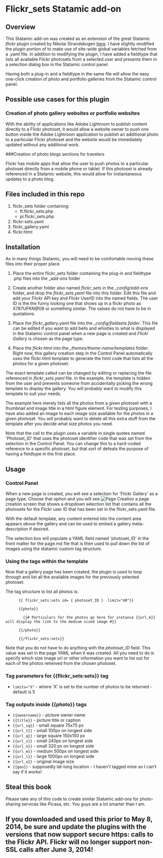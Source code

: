 # Flickr_sets Statamic add-on

## Overview

This Statamic add-on was created as an extension of the great Statamic *flickr* plugin created by Nikolai Strandskogen [here](https://github.com/laien/Statamic-Flickr-Plugin). I have slightly modified the plugin portion of to make use of site-wide global variables fetched from a .yaml file. In addition to modifying the plugin, I have added a fieldtype that lists all available Flickr photosets from a selected user and presents them in a selection dialog box in the Statamic control panel.

Having both a plug-in and a fieldtype in the same file will allow the easy one-click creation of photo and portfolio galleries from the Statamic control panel. 

## Possible use cases for this plugin

### Creation of photo gallery websites or portfolio websites

With the ability of applications like Adobe Lightroom to publish content directly to a Flickr photoset, it would allow a website owner to push one button inside the Adobe Lightroom application to publish an additional photo to a particular Flickr photoset and the website would be immediately updated without any additional work.

###Creation of photo blogs sections for travelers 

Flickr has mobile apps that allow the user to push photos to a particular photoset directly from a mobile phone or tablet. If this photoset is already referenced in a Statamic website, this would allow for instantaneous updates to a photo blog.

## Files included in this repo

1. flickr_sets folder containing:
    * ft.flickr_sets.php
    * pi.flickr_sets.php
2. flickr-sets.yaml
3. flickr_gallery.yaml
4. flickr.html

## Installation

As in many things Statamic, you will need to be comfortable moving these files into their proper place.

1. Place the entire flickr_sets folder containing the plug-in and fieldtype .php files into the _add-ons folder

2. Create another folder also named *flickr_sets* in the *_config/add-ons* folder, and drop the *flickr_sets.yaml* file into this folder. Edit this file and add your Flickr API key and Flickr UserID into the named fields. The user ID is the the funny looking one that shows up in a flickr photo as X787UFKN@08 or something similar. The values do not have to be in quotations.

3. Place the *flickr_gallery.yaml* file into the *_config/fieldsets folder*. This file can be edited if you want to add bells and whistles to what is displayed in the Statamic control panel when a new page is created and *Flickr Gallery* is chosen as the page type. 

4. Place the *flickr.html* into the *_themes/theme-name/templates* folder. Right now, this gallery creation step in the Control Panel automatically uses the flickr.html template to generate the html code that lists all the photos for a given photoset. 

The exact template called can be changed by editing or replacing the file referenced in  *flickr_sets.yaml* file. In the example, the template is hidden from the user and prevents someone from accidentally picking the wrong template to display the gallery.  You will probably want to modify this template to suit your needs. 

The example here merely lists all the photos from a given photoset with a thumbnail and image title in a html figure element. For testing purposes, I have also added an image to each image size available for the photos in a given photoset. You will probably want to delete all this extra stuff from the template after you decide what size photos you need.

Note that the call to the plugin uses a variable in single quotes named 'Photoset_ID' that uses the photoset identifier code that was set from the selection in the Control Panel. You can change this to a hard-coded reference to a specific photoset, but that sort of defeats the purpose of having a fieldtype in the first place.

## Usage

### Control Panel

When a new page is created, you will see a selection for 'Flickr Gallery' as a page type. Choose that option and you will see ![Page Creation](http://www.clayharmon.com/images/Statamic_CP.png) a page creation screen that shows a dropdown selection list that contains all the photosets for the Flickr user ID that has been set in the flickr_sets.yaml file. 

With the default template, any content entered into the content area appears *above* the gallery and can be used to embed a gallery meta-description if desired. 

The selection box will populate a YAML field named 'photoset_ID' in the front matter for the page.md file that is then used to pull down the list of images using the statamic custom tag structure.

### Using the tags within the template

Now that a gallery page has been created, the plugin is used to loop through and list all the available images for the previously selected photoset.

The tag structure to list all photos is:

```
      {{ flickr_sets:sets id= { photoset_ID }  limit="40"}}

      {{photo}}

        {{# Particulars for the photos go here for instance {{url_m}} will display the link to the medium sized image #}}

      {{/photo}}

      {{/flickr_sets:sets}}

```

Note that you do not have to do anything with the *photoset_ID* field. This value was set in the page YAML when it was created. All you need to do is specify which size image url or other information you want to list out for each of the photos retreived from the chosen photoset. 

### Tag parameters for {{flickr_sets:sets}} tag

* ```limits="X"``` - where 'X' is set to the number of photos to be returned - default is 5


### Tag outputs inside {{photo}} tags

* ```{{ownername}}``` - picture owner name
* ```{{title}}``` - picture title or caption
* ```{{url_sq}}``` - small square 75x75 px
* ```{{url_t}}``` - small 100px on longest side
* ```{{url_q}}``` - large square 150x150 px
* ```{{url_s}}``` - small 240px on longest side
* ```{{url_n}}``` - small 320 px on longest side
* ```{{url_m}}``` - medium 500px on longest side
* ```{{url_l}}``` - large 1000px on longest side
* ```{{url_o}}``` - original image size
* ```{{geo}}``` - supposedly lat-long location - I haven't tagged mine so I can't say if it works!

## Steal this book

Please take any of this code to create similar Statamic add-ons for photo-sharing services like Picasa, etc. You guys are a lot smarter than I am.

## If you downloaded and used this prior to __May 8, 2014,__ be sure and update the plugins with the versions that now support secure https: calls to the Flickr API. Flickr will __no longer support non-SSL calls after June 3, 2014!__


